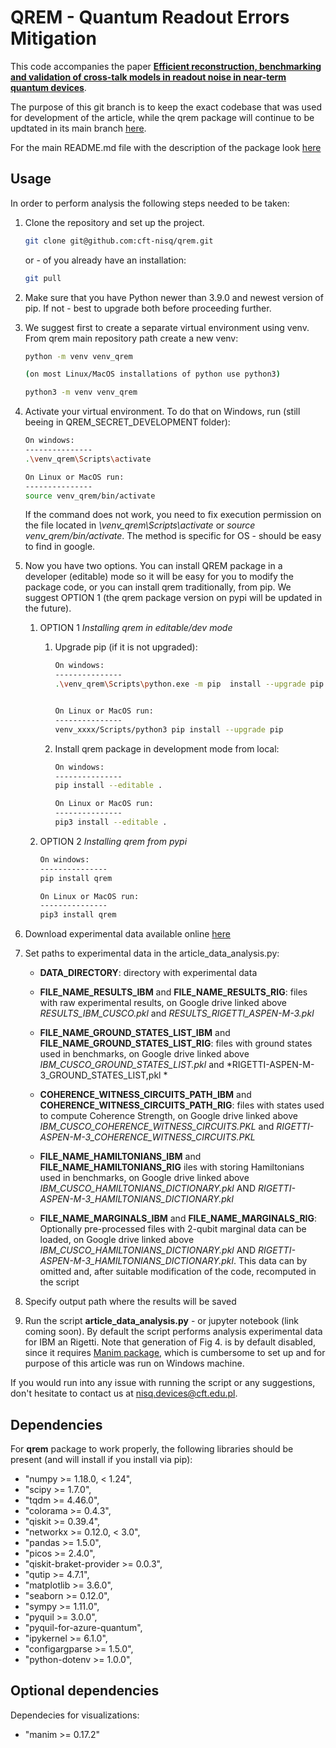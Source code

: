 # QREM - Quantum Readout Errors Mitigation

This code accompanies the paper **[Efficient reconstruction, benchmarking and validation of cross-talk models in readout noise in near-term quantum devices](http://arxiv.org/abs/2311.10661)**.

The purpose of this git  branch is to keep the exact codebase that was used for development of the article, while the qrem package will continue to be updtated in its main branch [here](https://github.com/cft-nisq/qrem).

For the main README.md file with the description of the package look [here](https://github.com/cft-nisq/qrem#readme)

## Usage

In order to perform analysis the following steps needed to be taken:

1. Clone the repository and set up the project.

    ```bash
    git clone git@github.com:cft-nisq/qrem.git
    ```

    or - of you already have an installation:

    ```bash
    git pull
    ```

2. Make sure that you have Python newer than 3.9.0 and newest version of pip. If not - best to upgrade both before proceeding further.

3. We suggest first to create a separate virtual environment using venv. From qrem main repository  path create a new venv:

    ```bash
    python -m venv venv_qrem

    (on most Linux/MacOS installations of python use python3)

    python3 -m venv venv_qrem
    ```

4. Activate your virtual environment. To do that on Windows, run (still beeing in QREM_SECRET_DEVELOPMENT folder):

    ```bash
    On windows:
    ---------------
    .\venv_qrem\Scripts\activate

    On Linux or MacOS run:
    ---------------
    source venv_qrem/bin/activate
    ```

    If the command does not work, you need to fix execution permission on the file located in  *\venv_qrem\Scripts\activate* or *source venv_qrem/bin/activate*. The method is specific for OS - should be easy to find in google.

5. Now you have two options. You can install QREM package in a developer (editable) mode so it will be easy for you to modify the package code, or you can install qrem traditionally, from pip. We suggest OPTION 1 (the qrem package version on pypi will be updated in the future).

   1. OPTION 1 *Installing qrem in editable/dev mode*

      1. Upgrade pip (if it is not upgraded):

          ```bash
          On windows:
          ---------------
          .\venv_qrem\Scripts\python.exe -m pip  install --upgrade pip

          
          On Linux or MacOS run:
          ---------------
          venv_xxxx/Scripts/python3 pip install --upgrade pip
          ```

      2. Install qrem package in development mode from local:

          ```bash
          On windows:
          ---------------
          pip install --editable .

          On Linux or MacOS run:
          ---------------
          pip3 install --editable .
          ```

   2. OPTION 2 *Installing qrem from pypi*

      ```bash
      On windows:
      ---------------
      pip install qrem

      On Linux or MacOS run:
      ---------------
      pip3 install qrem
      ```

6. Download experimental data available online [here](https://drive.google.com/drive/folders/14Jh3gJUbiipVLVoWSugJ4uYcZpZWd9XS?usp=drive_link)

7. Set paths to experimental data in the article_data_analysis.py:

    * **DATA_DIRECTORY**: directory with experimental data

    * **FILE_NAME_RESULTS_IBM** and **FILE_NAME_RESULTS_RIG**: files with raw experimental results, on Google drive linked above *RESULTS_IBM_CUSCO.pkl* and *RESULTS_RIGETTI_ASPEN-M-3.pkl*

    * **FILE_NAME_GROUND_STATES_LIST_IBM** and **FILE_NAME_GROUND_STATES_LIST_RIG**: files with ground states used in benchmarks, on Google drive linked above  *IBM_CUSCO_GROUND_STATES_LIST.pkl* and *RIGETTI-ASPEN-M-3_GROUND_STATES_LIST,pkl *
 
    * **COHERENCE_WITNESS_CIRCUITS_PATH_IBM** and **COHERENCE_WITNESS_CIRCUITS_PATH_RIG**: files with states used to compute Coherence Strength, on Google drive linked above *IBM_CUSCO_COHERENCE_WITNESS_CIRCUITS.PKL* and *RIGETTI-ASPEN-M-3_COHERENCE_WITNESS_CIRCUITS.PKL*

    * **FILE_NAME_HAMILTONIANS_IBM** and **FILE_NAME_HAMILTONIANS_RIG** iles with storing Hamiltonians used in benchmarks, on Google drive linked above *IBM_CUSCO_HAMILTONIANS_DICTIONARY.pkl* AND *RIGETTI-ASPEN-M-3_HAMILTONIANS_DICTIONARY.pkl*

    * **FILE_NAME_MARGINALS_IBM** and **FILE_NAME_MARGINALS_RIG**: Optionally pre-processed files with 2-qubit marginal data can be loaded, on Google drive linked above *IBM_CUSCO_HAMILTONIANS_DICTIONARY.pkl* AND *RIGETTI-ASPEN-M-3_HAMILTONIANS_DICTIONARY.pkl*. This data can by omitted and, after suitable modification of the code, recomputed in the script


4. Specify output path where the results will be saved

5. Run the script **article_data_analysis.py** - or jupyter notebook (link coming soon). By default the script performs analysis experimental data for IBM an Rigetti. Note that generation of Fig 4. is by default disabled, since it requires [Manim package](https://www.manim.community/), which is cumbersome to set up and for purpose of this article was run on Windows machine.

If you would run into any issue with running the script or any suggestions, don't hesitate to contact us at [nisq.devices@cft.edu.pl](mailto:nisq.devices@cft.edu.pl).


## Dependencies

For **qrem** package to work properly, the following libraries should be present (and will install if you install via pip):

* "numpy >= 1.18.0, < 1.24",
* "scipy >= 1.7.0",
* "tqdm >= 4.46.0",
* "colorama >= 0.4.3",
* "qiskit >= 0.39.4",
* "networkx >= 0.12.0, < 3.0",
* "pandas >= 1.5.0",
* "picos >= 2.4.0",
* "qiskit-braket-provider >= 0.0.3",
* "qutip >= 4.7.1",
* "matplotlib >= 3.6.0",
* "seaborn >= 0.12.0",
* "sympy >= 1.11.0",
* "pyquil >= 3.0.0",
* "pyquil-for-azure-quantum",
* "ipykernel >= 6.1.0",
* "configargparse >= 1.5.0",
* "python-dotenv >= 1.0.0",

## Optional dependencies

Dependecies for visualizations:

* "manim >= 0.17.2"
